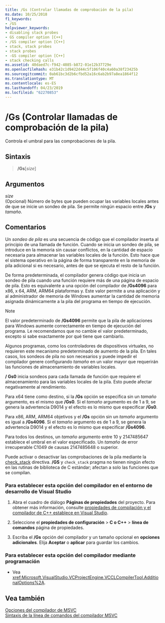 ```yaml
---
title: /Gs (Controlar llamadas de comprobación de la pila)
ms.date: 10/25/2018
f1_keywords:
- /GS
helpviewer_keywords:
- disabling stack probes
- GS compiler option [C++]
- /GS compiler option [C++]
- stack, stack probes
- stack probes
- -GS compiler option [C++]
- stack checking calls
ms.assetid: 40daed7c-f942-4085-b872-01e12b37729e
ms.openlocfilehash: e31b42c1d9422d44c5f106f40c4a60a38f23425b
ms.sourcegitcommit: 0ab61bc3d2b6cfbd52a16c6ab2b97a8ea1864f12
ms.translationtype: MT
ms.contentlocale: es-ES
ms.lasthandoff: 04/23/2019
ms.locfileid: "62270853"
---
```

# <a name="gs-control-stack-checking-calls"></a>/Gs (Controlar llamadas de comprobación de la pila)

Controla el umbral para las comprobaciones de la pila.

## <a name="syntax"></a>Sintaxis

> **/Gs**[*size*]

## <a name="arguments"></a>Argumentos

*size*<br/>
(Opcional) Número de bytes que pueden ocupar las variables locales antes de que se inicie un sondeo de pila. Se permite ningún espacio entre **/Gs** y *tamaño*.

## <a name="remarks"></a>Comentarios

Un *sondeo de pila* es una secuencia de código que el compilador inserta al principio de una llamada de función. Cuando se inicia un sondeo de pila, se introduce en la memoria sin causar conflictos, en la cantidad de espacio necesaria para almacenar las variables locales de la función. Esto hace que el sistema operativo en la página de forma transparente en la memoria de pila adicional si es necesario, antes de que se ejecuta el resto de la función.

De forma predeterminada, el compilador genera código que inicia un sondeo de pila cuando una función requiere más de una página de espacio de pila. Esto es equivalente a una opción del compilador de **/Gs4096** para x86, x 64, ARM, ARM64 plataformas y. Este valor permite a una aplicación y al administrador de memoria de Windows aumentar la cantidad de memoria asignada dinámicamente a la pila del programa en tiempo de ejecución.

> [!NOTE]
> El valor predeterminado de **/Gs4096** permite que la pila de aplicaciones para Windows aumente correctamente en tiempo de ejecución del programa. Le recomendamos que no cambie el valor predeterminado, excepto si sabe exactamente por qué tiene que cambiarlo.

Algunos programas, como los controladores de dispositivos virtuales, no requieren este mecanismo predeterminado de aumento de la pila. En tales casos, los sondeos de pila no son necesarios y puede impedir el compilador genere configurando *tamaño* en un valor mayor que requerirán las funciones de almacenamiento de variables locales.

**/ Gs0** inicia sondeos para cada llamada de función que requiere el almacenamiento para las variables locales de la pila. Esto puede afectar negativamente al rendimiento.

Para x64 tiene como destino, si la **/Gs** opción se especifica sin un *tamaño* argumento, es el mismo que **/Gs0**. Si el *tamaño* argumento es de 1 a 9, se genera la advertencia D9014 y el efecto es lo mismo que especificar **/Gs0**.

Para x86, ARM, ARM64 objetivos y el **/Gs** opción sin un *tamaño* argumento es igual a **/Gs4096**. Si el *tamaño* argumento es de 1 a 9, se genera la advertencia D9014 y el efecto es lo mismo que especificar **/Gs4096**.

Para todos los destinos, un *tamaño* argumento entre 10 y 2147485647 establece el umbral en el valor especificado. Un *tamaño* de error irrecuperable C1049 de causas 2147485648 o superior.

Puede activar o desactivar las comprobaciones de la pila mediante la [check_stack](../../preprocessor/check-stack.md) directiva. **/GS** y `check_stack` pragma no tienen ningún efecto en las rutinas de biblioteca de C estándar; afectan a solo las funciones que se compilan.

### <a name="to-set-this-compiler-option-in-the-visual-studio-development-environment"></a>Para establecer esta opción del compilador en el entorno de desarrollo de Visual Studio

1. Abra el cuadro de diálogo **Páginas de propiedades** del proyecto. Para obtener más información, consulte [propiedades de compilación y el compilador de C++ establece en Visual Studio](../working-with-project-properties.md).

1. Seleccione el **propiedades de configuración** > **C o C++** > **línea de comandos** página de propiedades.

1. Escriba el **/Gs** opción del compilador y un tamaño opcional en **opciones adicionales**. Elija **Aceptar** o **aplicar** para guardar los cambios.

### <a name="to-set-this-compiler-option-programmatically"></a>Para establecer esta opción del compilador mediante programación

- Vea <xref:Microsoft.VisualStudio.VCProjectEngine.VCCLCompilerTool.AdditionalOptions%2A>.

## <a name="see-also"></a>Vea también

[Opciones del compilador de MSVC](compiler-options.md)<br/>
[Sintaxis de la línea de comandos del compilador MSVC](compiler-command-line-syntax.md)
